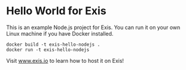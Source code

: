 # Hello World for Exis

This is an example Node.js project for Exis.  You can run it on your own Linux
machine if you have Docker installed.

    docker build -t exis-hello-nodejs .
    docker run -t exis-hello-nodejs

Visit www.exis.io to learn how to host it on Exis!
